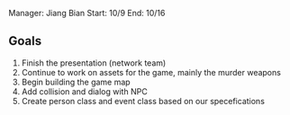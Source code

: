 Manager: Jiang Bian
Start: 10/9
End: 10/16

## Goals

1. Finish the presentation (network team)
2. Continue to work on assets for the game, mainly the murder weapons
3. Begin building the game map
4. Add collision and dialog with NPC
5. Create person class and event class based on our specefications
